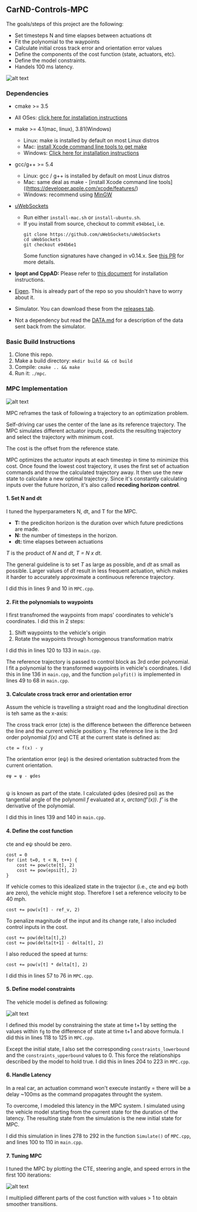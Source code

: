 ## CarND-Controls-MPC

The goals/steps of this project are the following:

* Set timesteps N and time elapses between actuations dt
* Fit the polynomial to the waypoints
* Calculate initial cross track error and orientation error values
* Define the components of the cost function (state, actuators, etc).
* Define the model constraints.
* Handels 100 ms latency.


[//]: # (Image References)
[image1]: ./images/mpc_setup.png
[image2]: ./images/kinetic_model.png
[image3]: ./images/figure_1.png
[image4]: ./images/mpc.gif

![alt text][image4]

### Dependencies

* cmake >= 3.5
 * All OSes: [click here for installation instructions](https://cmake.org/install/)
* make >= 4.1(mac, linux), 3.81(Windows)
  * Linux: make is installed by default on most Linux distros
  * Mac: [install Xcode command line tools to get make](https://developer.apple.com/xcode/features/)
  * Windows: [Click here for installation instructions](http://gnuwin32.sourceforge.net/packages/make.htm)
* gcc/g++ >= 5.4
  * Linux: gcc / g++ is installed by default on most Linux distros
  * Mac: same deal as make - [install Xcode command line tools]((https://developer.apple.com/xcode/features/)
  * Windows: recommend using [MinGW](http://www.mingw.org/)
* [uWebSockets](https://github.com/uWebSockets/uWebSockets)
  * Run either `install-mac.sh` or `install-ubuntu.sh`.
  * If you install from source, checkout to commit `e94b6e1`, i.e.
    ```
    git clone https://github.com/uWebSockets/uWebSockets
    cd uWebSockets
    git checkout e94b6e1
    ```
    Some function signatures have changed in v0.14.x. See [this PR](https://github.com/udacity/CarND-MPC-Project/pull/3) for more details.

* **Ipopt and CppAD:** Please refer to [this document](https://github.com/udacity/CarND-MPC-Project/blob/master/install_Ipopt_CppAD.md) for installation instructions.
* [Eigen](http://eigen.tuxfamily.org/index.php?title=Main_Page). This is already part of the repo so you shouldn't have to worry about it.
* Simulator. You can download these from the [releases tab](https://github.com/udacity/self-driving-car-sim/releases).
* Not a dependency but read the [DATA.md](./DATA.md) for a description of the data sent back from the simulator.

### Basic Build Instructions
1. Clone this repo.
2. Make a build directory: `mkdir build && cd build`
3. Compile: `cmake .. && make`
4. Run it: `./mpc`.


### MPC Implementation

![alt text][image1]

MPC reframes the task of following a trajectory to an optimization problem. 
 
Self-driving car uses the center of the lane as its reference trajectory. The MPC simulates different actuator inputs, predicts the resulting trajectory and select the trajectory with minimum cost. 
 
The cost is the offset from the reference state.

MPC optimizes the actuator inputs at each timestep in time to minimize this cost. Once found the lowest cost trajectory, it uses the first set of actuation commands and throw the calculated trajectory away. It then use the new state to calculate a new optimal trajectory. Since it's constantly calculating inputs over the future horizon, it's also called **receding horizon control**.


#### 1. Set N and dt
I tuned the hyperparameters N, dt, and T for the MPC.

* **T:** the prediciton horizon is the duration over which future predictions are made. 
* **N:** the number of timesteps in the horizon. 
* **dt:** time elapses between actuations

*T* is the product of *N* and *dt*, *T = N x dt*.

The general guideline is to set *T* as large as possible, and *dt* as small as possible. Larger values of *dt* result in less frequent actuation, which makes it harder to accurately approximate a continuous reference trajectory.

I did this in lines 9 and 10 in `MPC.cpp`.

#### 2. Fit the polynomials to waypoints

I first transfromed the waypoints from maps' coordinates to vehicle's coordinates. I did this in 2 steps:

1. Shift waypoints to the vehicle's origin
2. Rotate the waypoints through homogenous transformation matrix

I did this in lines 120 to 133 in `main.cpp`.

The reference trajectory is passed to control block as 3rd order polynomial. I fit a polynomial to the transformed waypoints in vehicle's coordinates. I did this in line 136 in `main.cpp`, and the function `polyfit()` is implemented in lines 49 to 68 in `main.cpp`.

#### 3. Calculate cross track error and orientation error

Assum the vehicle is travelling a straight road and the longitudinal direction is teh same as the x-axis:

The cross track error (cte) is the difference between the difference between the line and the current vehicle position y. The reference line is the 3rd order polynomial *f(x)* and CTE at the current state is defined as:

```
cte = f(x) - y
```

The orientation error (eψ) is the desired orientation subtracted from the current orientation.

```
eψ = ψ - ψdes
```
 ​	
ψ is known as part of the state. I calculated ψdes (desired psi) as the tangential angle of the polynomil *f* evaluated at *x*, *arctan(f'(x))*. *f'* is the derivative of the polynomial.

I did this in lines 139 and 140 in `main.cpp`.

#### 4. Define the cost function

cte and eψ should be zero. 

```
cost = 0
for (int t=0, t < N, t++) {
	cost += pow(cte[t], 2)
	cost += pow(epsi[t], 2)
}
```

If vehicle comes to this idealized state in the trajector (i.e., cte and eψ both are zero), the vehicle might stop. Therefore I set a reference velocity to be 40 mph.

```
cost += pow(v[t] - ref_v, 2)
```

To penalize magnitude of the input and its change rate, I also included control inputs in the cost.

```
cost += pow(delta[t],2)
cost += pow(delta[t+1] - delta[t], 2) 
```

I also reduced the speed at turns:

```
cost += pow(v[t] * delta[t], 2)
```


I did this in lines 57 to 76 in `MPC.cpp`.


#### 5. Define model constraints

The vehicle model is defined as following:

![alt text][image2]

I defined this model by constraining the state at time t+1 by setting the values within `fg` to the difference of state at time t+1 and above formula. I did this in lines 118 to 125 in `MPC.cpp`. 

Except the initial state, I also set the corresponding `constraints_lowerbound` and the `constraints_upperbound` values to 0. This force the relationships described by the model to hold true. I did this in lines 204 to 223 in `MPC.cpp`.
 
#### 6. Handle Latency

In a real car, an actuation command won't execute instantly = there will be a delay ~100ms as the command propagates throught the system.

To overcome, I modeled this latency in the MPC system. I simulated using the vehicle model starting from the current state for the duration of the latency. The resulting state from the simulation is the new initial state for MPC.

I did this simulation in lines 278 to 292 in the function `Simulate()` of `MPC.cpp`, and lines 100 to 110 in `main.cpp`.

#### 7. Tuning MPC

I tuned the MPC by plotting the CTE, steering angle, and speed errors in the first 100 iterations:

![alt text][image3]

I multiplied different parts of the cost function with values > 1 to obtain smoother transitions.